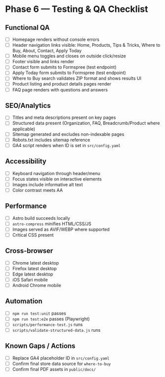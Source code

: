 # Phase 6 — Testing & QA Checklist

## Functional QA
- [ ] Homepage renders without console errors
- [ ] Header navigation links visible: Home, Products, Tips & Tricks, Where to Buy, About, Contact, Apply Today
- [ ] Mobile menu toggles and closes on outside click/resize
- [ ] Footer visible and links render
- [ ] Contact form submits to Formspree (test endpoint)
- [ ] Apply Today form submits to Formspree (test endpoint)
- [ ] Where to Buy search validates ZIP format and shows results UI
- [ ] Product listing and product details pages render
- [ ] FAQ page renders with questions and answers

## SEO/Analytics
- [ ] Titles and meta descriptions present on key pages
- [ ] Structured data present (Organization, FAQ, Breadcrumb/Product where applicable)
- [ ] Sitemap generated and excludes non-indexable pages
- [ ] Robots.txt includes sitemap reference
- [ ] GA4 script renders when ID is set in `src/config.yaml`

## Accessibility
- [ ] Keyboard navigation through header/menu
- [ ] Focus states visible on interactive elements
- [ ] Images include informative alt text
- [ ] Color contrast meets AA

## Performance
- [ ] Astro build succeeds locally
- [ ] `astro-compress` minifies HTML/CSS/JS
- [ ] Images served as AVIF/WEBP where supported
- [ ] Critical CSS present

## Cross-browser
- [ ] Chrome latest desktop
- [ ] Firefox latest desktop
- [ ] Edge latest desktop
- [ ] iOS Safari mobile
- [ ] Android Chrome mobile

## Automation
- [ ] `npm run test:unit` passes
- [ ] `npm run test:e2e` passes (Playwright)
- [ ] `scripts/performance-test.js` runs
- [ ] `scripts/validate-structured-data.js` runs

## Known Gaps / Actions
- [ ] Replace GA4 placeholder ID in `src/config.yaml`
- [ ] Confirm final store data source for `where-to-buy`
- [ ] Confirm final PDF assets in `public/docs/`
